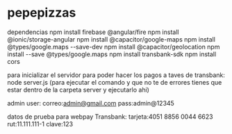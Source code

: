 # pepepizzas
dependencias
npm install firebase @angular/fire
npm install @ionic/storage-angular
npm install @capacitor/google-maps
npm install @types/google.maps --save-dev
npm install @capacitor/geolocation
npm install --save @types/google.maps
npm install transbank-sdk
npm install cors

para inicializar el servidor para poder hacer los pagos a taves de transbank:  node server.js  (para ejecutar el comando y que no te de errores tienes que estar dentro de la carpeta server y ejecutarlo ahi)


admin user:
correo:admin@gmail.com
pass:admin@12345

datos de prueba para webpay Transbank:
tarjeta:4051 8856 0044 6623
rut:11.111.111-1
clave:123
